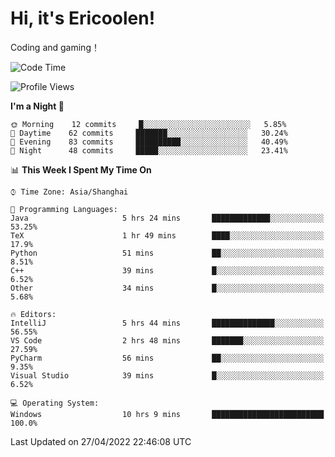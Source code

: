 # Hi, it's Ericoolen!
Coding and gaming！

<!--START_SECTION:waka-->
![Code Time](http://img.shields.io/badge/Code%20Time-221%20hrs%2020%20mins-blue)

![Profile Views](http://img.shields.io/badge/Profile%20Views-2-blue)

**I'm a Night 🦉** 

```text
🌞 Morning    12 commits     █░░░░░░░░░░░░░░░░░░░░░░░░   5.85% 
🌆 Daytime    62 commits     ███████░░░░░░░░░░░░░░░░░░   30.24% 
🌃 Evening    83 commits     ██████████░░░░░░░░░░░░░░░   40.49% 
🌙 Night      48 commits     █████░░░░░░░░░░░░░░░░░░░░   23.41%

```


📊 **This Week I Spent My Time On** 

```text
⌚︎ Time Zone: Asia/Shanghai

💬 Programming Languages: 
Java                     5 hrs 24 mins       █████████████░░░░░░░░░░░░   53.25% 
TeX                      1 hr 49 mins        ████░░░░░░░░░░░░░░░░░░░░░   17.9% 
Python                   51 mins             ██░░░░░░░░░░░░░░░░░░░░░░░   8.51% 
C++                      39 mins             █░░░░░░░░░░░░░░░░░░░░░░░░   6.52% 
Other                    34 mins             █░░░░░░░░░░░░░░░░░░░░░░░░   5.68%

🔥 Editors: 
IntelliJ                 5 hrs 44 mins       ██████████████░░░░░░░░░░░   56.55% 
VS Code                  2 hrs 48 mins       ███████░░░░░░░░░░░░░░░░░░   27.59% 
PyCharm                  56 mins             ██░░░░░░░░░░░░░░░░░░░░░░░   9.35% 
Visual Studio            39 mins             █░░░░░░░░░░░░░░░░░░░░░░░░   6.52%

💻 Operating System: 
Windows                  10 hrs 9 mins       █████████████████████████   100.0%

```


 Last Updated on 27/04/2022 22:46:08 UTC
<!--END_SECTION:waka-->

